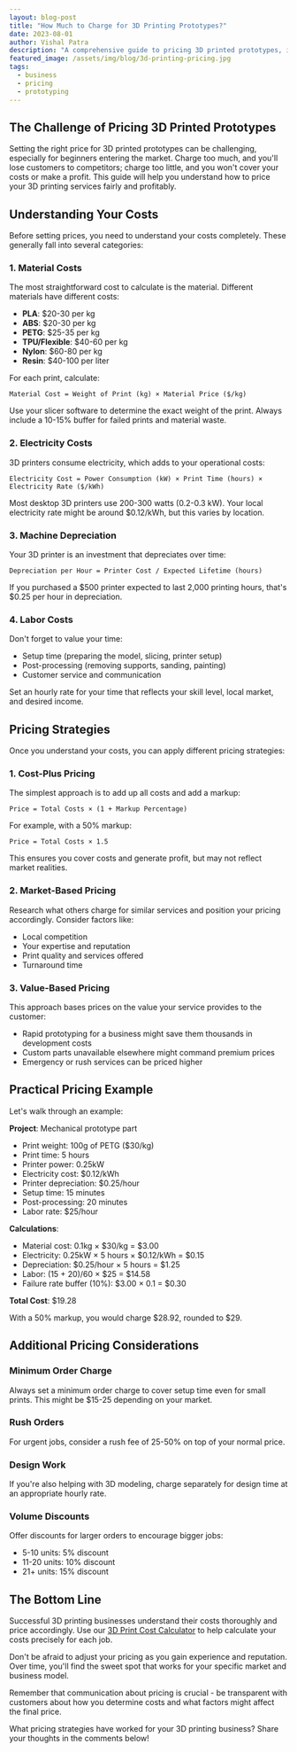 ```yaml
---
layout: blog-post
title: "How Much to Charge for 3D Printing Prototypes?"
date: 2023-08-01
author: Vishal Patra
description: "A comprehensive guide to pricing 3D printed prototypes, including material costs, machine time, and other factors to consider."
featured_image: /assets/img/blog/3d-printing-pricing.jpg
tags: 
  - business
  - pricing
  - prototyping
---
```


## The Challenge of Pricing 3D Printed Prototypes

Setting the right price for 3D printed prototypes can be challenging, especially for beginners entering the market. Charge too much, and you'll lose customers to competitors; charge too little, and you won't cover your costs or make a profit. This guide will help you understand how to price your 3D printing services fairly and profitably.

## Understanding Your Costs

Before setting prices, you need to understand your costs completely. These generally fall into several categories:

### 1. Material Costs

The most straightforward cost to calculate is the material. Different materials have different costs:

- **PLA**: $20-30 per kg
- **ABS**: $20-30 per kg
- **PETG**: $25-35 per kg
- **TPU/Flexible**: $40-60 per kg
- **Nylon**: $60-80 per kg
- **Resin**: $40-100 per liter

For each print, calculate:

```
Material Cost = Weight of Print (kg) × Material Price ($/kg)
```

Use your slicer software to determine the exact weight of the print. Always include a 10-15% buffer for failed prints and material waste.

### 2. Electricity Costs

3D printers consume electricity, which adds to your operational costs:

```
Electricity Cost = Power Consumption (kW) × Print Time (hours) × Electricity Rate ($/kWh)
```

Most desktop 3D printers use 200-300 watts (0.2-0.3 kW). Your local electricity rate might be around $0.12/kWh, but this varies by location.

### 3. Machine Depreciation

Your 3D printer is an investment that depreciates over time:

```
Depreciation per Hour = Printer Cost / Expected Lifetime (hours)
```

If you purchased a $500 printer expected to last 2,000 printing hours, that's $0.25 per hour in depreciation.

### 4. Labor Costs

Don't forget to value your time:

- Setup time (preparing the model, slicing, printer setup)
- Post-processing (removing supports, sanding, painting)
- Customer service and communication

Set an hourly rate for your time that reflects your skill level, local market, and desired income.

## Pricing Strategies

Once you understand your costs, you can apply different pricing strategies:

### 1. Cost-Plus Pricing

The simplest approach is to add up all costs and add a markup:

```
Price = Total Costs × (1 + Markup Percentage)
```

For example, with a 50% markup:

```
Price = Total Costs × 1.5
```

This ensures you cover costs and generate profit, but may not reflect market realities.

### 2. Market-Based Pricing

Research what others charge for similar services and position your pricing accordingly. Consider factors like:

- Local competition
- Your expertise and reputation
- Print quality and services offered
- Turnaround time

### 3. Value-Based Pricing

This approach bases prices on the value your service provides to the customer:

- Rapid prototyping for a business might save them thousands in development costs
- Custom parts unavailable elsewhere might command premium prices
- Emergency or rush services can be priced higher

## Practical Pricing Example

Let's walk through an example:

**Project**: Mechanical prototype part
- Print weight: 100g of PETG ($30/kg)
- Print time: 5 hours
- Printer power: 0.25kW
- Electricity cost: $0.12/kWh
- Printer depreciation: $0.25/hour
- Setup time: 15 minutes
- Post-processing: 20 minutes
- Labor rate: $25/hour

**Calculations**:
- Material cost: 0.1kg × $30/kg = $3.00
- Electricity: 0.25kW × 5 hours × $0.12/kWh = $0.15
- Depreciation: $0.25/hour × 5 hours = $1.25
- Labor: (15 + 20)/60 × $25 = $14.58
- Failure rate buffer (10%): $3.00 × 0.1 = $0.30

**Total Cost**: $19.28

With a 50% markup, you would charge $28.92, rounded to $29.

## Additional Pricing Considerations

### Minimum Order Charge

Always set a minimum order charge to cover setup time even for small prints. This might be $15-25 depending on your market.

### Rush Orders

For urgent jobs, consider a rush fee of 25-50% on top of your normal price.

### Design Work

If you're also helping with 3D modeling, charge separately for design time at an appropriate hourly rate.

### Volume Discounts

Offer discounts for larger orders to encourage bigger jobs:
- 5-10 units: 5% discount
- 11-20 units: 10% discount
- 21+ units: 15% discount

## The Bottom Line

Successful 3D printing businesses understand their costs thoroughly and price accordingly. Use our [3D Print Cost Calculator](/index.html) to help calculate your costs precisely for each job.

Don't be afraid to adjust your pricing as you gain experience and reputation. Over time, you'll find the sweet spot that works for your specific market and business model.

Remember that communication about pricing is crucial - be transparent with customers about how you determine costs and what factors might affect the final price.

What pricing strategies have worked for your 3D printing business? Share your thoughts in the comments below! 